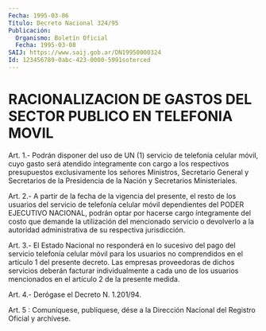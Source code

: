 ```yaml
---
Fecha: 1995-03-06
Título: Decreto Nacional 324/95
Publicación:
  Organismo: Boletín Oficial
  Fecha: 1995-03-08
SAIJ: https://www.saij.gob.ar/DN19950000324
Id: 123456789-0abc-423-0000-5991soterced
---
```

# RACIONALIZACION DE GASTOS DEL SECTOR PUBLICO EN TELEFONIA MOVIL

<a id="1"></a>
Art.  1.-  Podrán  disponer  del  uso  de  UN  (1) servicio de telefonía celular móvil, cuyo gasto será atendido íntegramente  con cargo  a  los  respectivos  presupuestos exclusivamente los señores Ministros, Secretario General  y  Secretarios  de la Presidencia de la Nación y Secretarios Ministeriales.

<a id="2"></a>
Art.  2.- A partir de la fecha de la vigencia del presente, el resto de los  usuarios  del  servicio  de  telefonía  celular móvil dependientes  del  PODER  EJECUTIVO  NACIONAL,  podrán  optar   por hacerse  cargo  íntegramente  del  costo que demande la utilización del mencionado servicio o devolverlo  a la autoridad administrativa de su respectiva jurisdicción.

<a id="3"></a>
Art.  3.-  El Estado Nacional no responderá en lo sucesivo del pago del servicio  telefonía  celular  móvil  para  los usuarios no comprendidos  en  el artículo 1 del presente decreto. Las  empresas proveedoras de dichos  servicios deberán facturar individualmente a cada  uno de los usuarios  mencionados  en  el  artículo  2  de  la presente medida.

<a id="4"></a>
Art. 4.- Derógase el Decreto N. 1.201/94.

<a id="5"></a>
Art. 5 : Comuníquese, publíquese, dése a la Dirección Nacional del Registro Oficial y archívese.